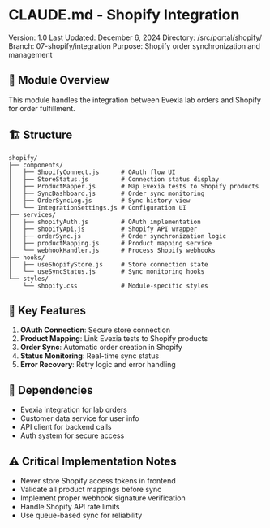 # CLAUDE.md - Shopify Integration
Version: 1.0
Last Updated: December 6, 2024
Directory: /src/portal/shopify/
Branch: 07-shopify/integration
Purpose: Shopify order synchronization and management

## 📁 Module Overview
This module handles the integration between Evexia lab orders and Shopify for order fulfillment.

## 🏗️ Structure
```
shopify/
├── components/
│   ├── ShopifyConnect.js      # OAuth flow UI
│   ├── StoreStatus.js         # Connection status display
│   ├── ProductMapper.js       # Map Evexia tests to Shopify products
│   ├── SyncDashboard.js       # Order sync monitoring
│   ├── OrderSyncLog.js        # Sync history view
│   └── IntegrationSettings.js # Configuration UI
├── services/
│   ├── shopifyAuth.js         # OAuth implementation
│   ├── shopifyApi.js          # Shopify API wrapper
│   ├── orderSync.js           # Order synchronization logic
│   ├── productMapping.js      # Product mapping service
│   └── webhookHandler.js      # Process Shopify webhooks
├── hooks/
│   ├── useShopifyStore.js     # Store connection state
│   └── useSyncStatus.js       # Sync monitoring hooks
└── styles/
    └── shopify.css            # Module-specific styles
```

## 🔧 Key Features
1. **OAuth Connection**: Secure store connection
2. **Product Mapping**: Link Evexia tests to Shopify products
3. **Order Sync**: Automatic order creation in Shopify
4. **Status Monitoring**: Real-time sync status
5. **Error Recovery**: Retry logic and error handling

## 🔗 Dependencies
- Evexia integration for lab orders
- Customer data service for user info
- API client for backend calls
- Auth system for secure access

## ⚠️ Critical Implementation Notes
- Never store Shopify access tokens in frontend
- Validate all product mappings before sync
- Implement proper webhook signature verification
- Handle Shopify API rate limits
- Use queue-based sync for reliability
